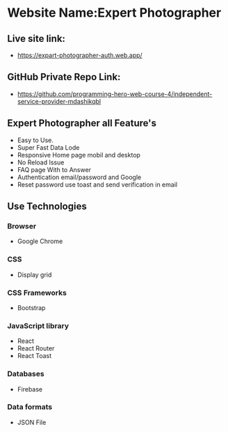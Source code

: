 <h1>Website Name:Expert Photographer</h1>

<h2>Live site link:</h2>

 * https://expart-photographer-auth.web.app/


<h2>GitHub Private Repo Link:</h2>

* https://github.com/programming-hero-web-course-4/independent-service-provider-mdashikqbl

<h2>Expert Photographer all Feature's</h2>

* Easy to Use. 
* Super Fast Data Lode
* Responsive Home page mobil and desktop
* No Reload Issue
* FAQ page With to Answer
* Authentication email/password and Google
* Reset password use toast and send verification in email

<h2>Use Technologies</h2>

<h3>Browser</h3>

* Google Chrome

<h3>CSS</h3>

* Display grid

<h3>CSS Frameworks</h3>

* Bootstrap

<h3>JavaScript library</h3>

* React 
* React Router
* React Toast

<h3>Databases</h3>

* Firebase

<h3>Data formats</h3>

* JSON File

